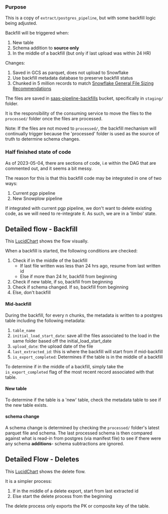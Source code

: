 ### Purpose
This is a copy of `extract/postgres_pipeline`, but with some backfill logic being adjusted.

Backfill will be triggered when:
1. New table
1. Schema addition to **source only**
1. In the middle of a backfill (but only if last upload was within 24 HR)

Changes:
1. Saved in GCS as parquet, does not upload to Snowflake
1. Use backfill metadata database to preserve backfill status
1. Chunked in 5 million records to match [Snowflake General File Sizing Recommendations](https://docs.snowflake.com/en/user-guide/data-load-considerations-prepare#general-file-sizing-recommendations)

The files are saved in [saas-pipeline-backfills](https://console.cloud.google.com/storage/browser/saas-pipeline-backfills;tab=objects?forceOnBucketsSortingFiltering=true&project=gitlab-analysis&prefix=&forceOnObjectsSortingFiltering=false) bucket, specifically in  `staging/` folder.

It is the responsibility of the consuming service to move the files to the `processed/` folder once the files are processed.

Note: If the files are not moved to `processed/`, the backfill mechanism will continually trigger because the 'processed' folder is used as the source of truth to determine schema changes.

### Half finished state of code
As of 2023-05-04, there are sections of code, i.e within the DAG that are commented out, and it seems a bit messy. 

The reason for this is that this backfill code may be integrated in one of two ways:
1. Current pgp pipeline
2. New Snowplow pipeline

If integrated with current pgp pipeline, we don't want to delete existing code, as we will need to re-integrate it. 
As such, we are in a 'limbo' state.


## Detailed flow - Backfill
This [LucidChart](https://gitlab.com/gitlab-data/analytics/uploads/1007c5d0ab1d30e57ff1b4a780d8a940/image.png) shows the flow visually.

When a backfill is started, the following conditions are checked:

1. Check if in the middle of the backfill
    - If last file written was less than 24 hrs ago, resume from last written id
    - Else if more than 24 hr, backfill from beginning
1. Check if new table, if so, backfill from beginning
1. Check if schema changed. If so, backfill from beginning
1. Else, don't backfill 
    

#### Mid-backfill

During the backfill, for every n chunks, the metadata is written to a postgres table including the following metadata:
1. `table_name`
1. `initial_load_start_date`: save all the files associated to the load in the same folder based off the initial_load_start_date
1. `upload_date`: the upload date of the file
1. `last_extracted_id`: this is where the backfill will start from if mid-backfill
1. `is_export_completed`: Determines if the table is in the middle of a backfill

To determine if in the middle of a backfill, simply take the `is_export_completed` flag of the most recent record associated with that table.

#### New table
To determine if the table is a 'new' table, check the metadata table to see if the new table exists.

#### schema change
A schema change is determined by checking the `processed/` folder's latest parquet file and schema. The last processed schema is then compared against what is read-in from postgres (via manifest file) to see if there were any schema **additions**- schema subtractions are ignored.

## Detailed Flow - Deletes
This [LucidChart](https://gitlab.com/gitlab-data/analytics/uploads/92cfe3652da293a9ca776ba98047a826/image.png) shows the delete flow.

It is a simpler process:
1. If in the middle of a delete export, start from last extracted id
1. Else start the delete process from the beginning

The delete process only exports the PK or composite key of the table.
